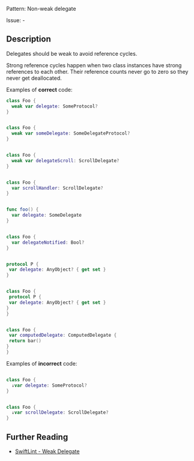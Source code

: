 Pattern: Non-weak delegate

Issue: -

## Description

Delegates should be weak to avoid reference cycles.

Strong reference cycles happen when two class instances have strong references to each other. Their reference counts never go to zero so they never get deallocated.

Examples of **correct** code:
```swift
class Foo {
  weak var delegate: SomeProtocol?
}


class Foo {
  weak var someDelegate: SomeDelegateProtocol?
}


class Foo {
  weak var delegateScroll: ScrollDelegate?
}


class Foo {
  var scrollHandler: ScrollDelegate?
}


func foo() {
  var delegate: SomeDelegate
}


class Foo {
  var delegateNotified: Bool?
}


protocol P {
 var delegate: AnyObject? { get set }
}


class Foo {
 protocol P {
 var delegate: AnyObject? { get set }
}
}


class Foo {
 var computedDelegate: ComputedDelegate {
 return bar() 
} 
}

```
Examples of **incorrect** code:
```swift

class Foo {
  ↓var delegate: SomeProtocol?
}


class Foo {
  ↓var scrollDelegate: ScrollDelegate?
}

```

## Further Reading

* [SwiftLint - Weak Delegate](https://github.com/realm/SwiftLint/blob/master/Rules.md#weak-delegate)